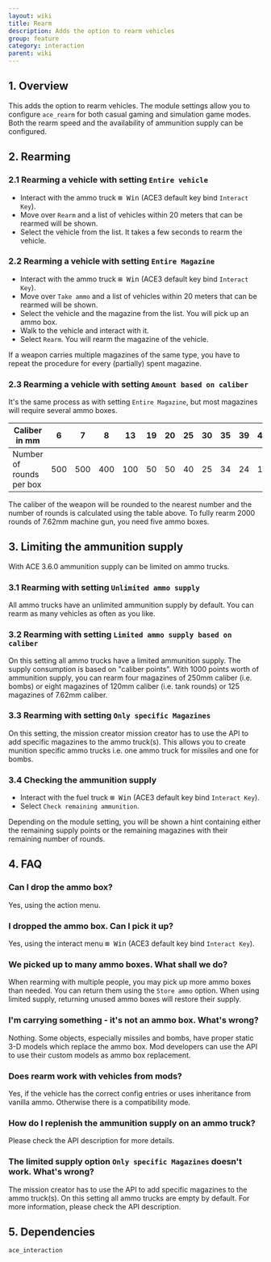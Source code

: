 ```yaml
---
layout: wiki
title: Rearm
description: Adds the option to rearm vehicles
group: feature
category: interaction
parent: wiki
---
```


## 1. Overview

This adds the option to rearm vehicles. The module settings allow you to configure `ace_rearm` for both casual gaming and simulation game modes. Both the rearm speed and the availability of ammunition supply can be configured.

## 2. Rearming

### 2.1 Rearming a vehicle with setting `Entire vehicle`
- Interact with the ammo truck <kbd>⊞&nbsp;Win</kbd> (ACE3 default key bind `Interact Key`).
- Move over `Rearm` and a list of vehicles within 20 meters that can be rearmed will be shown.
- Select the vehicle from the list. It takes a few seconds to rearm the vehicle.

### 2.2 Rearming a vehicle with setting `Entire Magazine`
- Interact with the ammo truck <kbd>⊞&nbsp;Win</kbd> (ACE3 default key bind `Interact Key`).
- Move over `Take ammo` and a list of vehicles within 20 meters that can be rearmed will be shown.
- Select the vehicle and the magazine from the list. You will pick up an ammo box.
- Walk to the vehicle and interact with it.
- Select `Rearm`. You will rearm the magazine of the vehicle.

If a weapon carries multiple magazines of the same type, you have to repeat the procedure for every (partially) spent magazine.

### 2.3 Rearming a vehicle with setting `Amount based on caliber`
It's the same process as with setting `Entire Magazine`, but most magazines will require several ammo boxes.

| Caliber in mm            |   6 |   7 |   8 |  13 | 19 | 20 | 25 | 30 | 35 | 39 | 40 | 60 | 70 | 80 | 82 | 100 | 105 | 120 | 122 | 125 | 155 | 230 | 250 |
|--------------------------|-----|-----|-----|-----|----|----|----|----|----|----|----|----|----|----|----|-----|-----|-----|-----|-----|-----|-----|-----|
| Number of rounds per box | 500 | 500 | 400 | 100 | 50 | 50 | 40 | 25 | 34 | 24 | 10 |  2 |  2 |  2 |  2 |   1 |   1 |   1 |   1 |   1 |   1 |   1 |   1 |

The caliber of the weapon will be rounded to the nearest number and the number of rounds is calculated using the table above.
To fully rearm 2000 rounds of 7.62mm machine gun, you need five ammo boxes.

## 3. Limiting the ammunition supply
With ACE 3.6.0 ammunition supply can be limited on ammo trucks.

### 3.1 Rearming with setting `Unlimited ammo supply`
All ammo trucks have an unlimited ammunition supply by default. You can rearm as many vehicles as often as you like.

### 3.2 Rearming with setting `Limited ammo supply based on caliber`
On this setting all ammo trucks have a limited ammunition supply. The supply consumption is based on "caliber points". With 1000 points worth of ammunition supply, you can rearm four magazines of 250mm caliber (i.e. bombs) or eight magazines of 120mm caliber (i.e. tank rounds) or 125 magazines of 7.62mm caliber.

### 3.3 Rearming with setting `Only specific Magazines`
On this setting, the mission creator mission creator has to use the API to add specific magazines to the ammo truck(s). This allows you to create munition specific ammo trucks i.e. one ammo truck for missiles and one for bombs.

### 3.4 Checking the ammunition supply
- Interact with the fuel truck <kbd>⊞&nbsp;Win</kbd> (ACE3 default key bind `Interact Key`).
- Select `Check remaining ammunition`.

Depending on the module setting, you will be shown a hint containing either the remaining supply points or the remaining magazines with their remaining number of rounds.

## 4. FAQ

### Can I drop the ammo box?
Yes, using the action menu.

### I dropped the ammo box. Can I pick it up?
Yes, using the interact menu <kbd>⊞&nbsp;Win</kbd> (ACE3 default key bind `Interact Key`).

### We picked up to many ammo boxes. What shall we do?
When rearming with multiple people, you may pick up more ammo boxes than needed. You can return them using the `Store ammo` option. When using limited supply, returning unused ammo boxes will restore their supply.

### I'm carrying something - it's not an ammo box. What's wrong?
Nothing. Some objects, especially missiles and bombs, have proper static 3-D models which replace the ammo box.
Mod developers can use the API to use their custom models as ammo box replacement.

### Does rearm work with vehicles from mods?
Yes, if the vehicle has the correct config entries or uses inheritance from vanilla ammo. Otherwise there is a compatibility mode.

### How do I replenish the ammunition supply on an ammo truck?
Please check the API description for more details.

### The limited supply option `Only specific Magazines` doesn't work. What's wrong?
The mission creator has to use the API to add specific magazines to the ammo truck(s). On this setting all ammo trucks are empty by default. For more information, please check the API description.

## 5. Dependencies

`ace_interaction`
